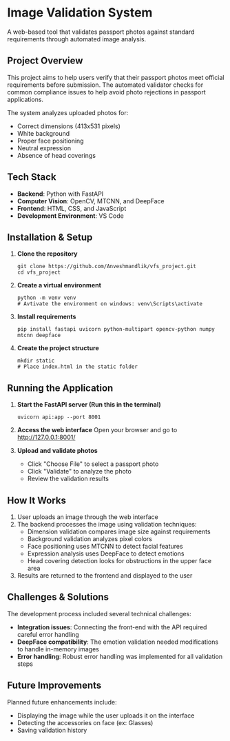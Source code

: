 # Image Validation System

A web-based tool that validates passport photos against standard requirements through automated image analysis.

## Project Overview

This project aims to help users verify that their passport photos meet official requirements before submission. The automated validator checks for common compliance issues to help avoid photo rejections in passport applications.

The system analyzes uploaded photos for:
- Correct dimensions (413x531 pixels)
- White background
- Proper face positioning
- Neutral expression
- Absence of head coverings

## Tech Stack

- **Backend**: Python with FastAPI
- **Computer Vision**: OpenCV, MTCNN, and DeepFace
- **Frontend**: HTML, CSS, and JavaScript
- **Development Environment**: VS Code

## Installation & Setup

1. **Clone the repository**
   ```
   git clone https://github.com/Anveshmandlik/vfs_project.git
   cd vfs_project
   ```

2. **Create a virtual environment**
   ```
   python -m venv venv
   # Avtivate the environment on windows: venv\Scripts\activate
   ```

3. **Install requirements**
   ```
   pip install fastapi uvicorn python-multipart opencv-python numpy mtcnn deepface
   ```

4. **Create the project structure**
   ```
   mkdir static
   # Place index.html in the static folder
   ```

## Running the Application

1. **Start the FastAPI server (Run this in the terminal)**
   ```
   uvicorn api:app --port 8001
   ```

2. **Access the web interface**
   Open your browser and go to http://127.0.0.1:8001/

3. **Upload and validate photos**
   - Click "Choose File" to select a passport photo
   - Click "Validate" to analyze the photo
   - Review the validation results

## How It Works

1. User uploads an image through the web interface
2. The backend processes the image using validation techniques:
   - Dimension validation compares image size against requirements
   - Background validation analyzes pixel colors
   - Face positioning uses MTCNN to detect facial features
   - Expression analysis uses DeepFace to detect emotions
   - Head covering detection looks for obstructions in the upper face area
3. Results are returned to the frontend and displayed to the user

## Challenges & Solutions

The development process included several technical challenges:

- **Integration issues**: Connecting the front-end with the API required careful error handling
- **DeepFace compatibility**: The emotion validation needed modifications to handle in-memory images
- **Error handling**: Robust error handling was implemented for all validation steps

## Future Improvements

Planned future enhancements include:

- Displaying the image while the user uploads it on the interface
- Detecting the accessories on face (ex: Glasses)
- Saving validation history
